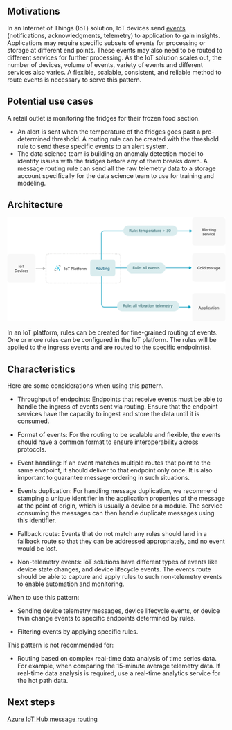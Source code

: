 ## Motivations
In an Internet of Things (IoT) solution, IoT devices send [events](./introduction-to-solutions.yml#events) (notifications, acknowledgments, telemetry) to application to gain insights. Applications may require specific subsets of events for processing or storage at different end points. These events may also need to be routed to different services for further processing. As the IoT solution scales out, the number of devices, volume of events, variety of events and different services also varies. A flexible, scalable, consistent, and reliable method to route events is necessary to serve this pattern.

## Potential use cases
A retail outlet is monitoring the fridges for their frozen food section.
-   An alert is sent when the temperature of the fridges goes past a pre-determined threshold. A routing rule can be created with the threshold rule to send these specific events to an alert system.
-   The data science team is building an anomaly detection model to identify issues with the fridges before any of them breaks down. A message routing rule can send all the raw telemetry data to a storage account specifically for the data science team to use for training and modeling.

## Architecture
![Architecture diagram illustrating use of rules to route events to different Azure services](media/event-routing.svg)

In an IoT platform, rules can be created for fine-grained routing of events. One or more rules can be configured in the IoT platform. The rules will be applied to the ingress events and are routed to the specific endpoint(s).

## Characteristics
Here are some considerations when using this pattern.
-   Throughput of endpoints: Endpoints that receive events must be able to handle the ingress of events sent via routing. Ensure that the endpoint services have the capacity to ingest and store the data until it is consumed.

-   Format of events: For the routing to be scalable and flexible, the events should have a common format to ensure interoperability across protocols.

-   Event handling: If an event matches multiple routes that point to the same endpoint, it should deliver to that endpoint only once. It is also important to guarantee message ordering in such situations.

-   Events duplication: For handling message duplication, we recommend stamping a unique identifier in the application properties of the message at the point of origin, which is usually a device or a module. The service consuming the messages can then handle duplicate messages using this identifier.

-   Fallback route: Events that do not match any rules should land in a fallback route so that they can be addressed appropriately, and no event would be lost.

-   Non-telemetry events: IoT solutions have different types of events like device state changes, and device lifecycle events. The events route should be able to capture and apply rules to such non-telemetry events to enable automation and monitoring.

When to use this pattern:
-   Sending device telemetry messages, device lifecycle events, or device twin change events to specific endpoints determined by rules.

-   Filtering events by applying specific rules.

This pattern is not recommended for:
-   Routing based on complex real-time data analysis of time series data. For example, when comparing the 15-minute average telemetry data. If real-time data analysis is required, use a real-time analytics service for the hot path data.

## Next steps

[Azure IoT Hub message routing](/azure/iot-hub/iot-hub-devguide-messages-d2c)
